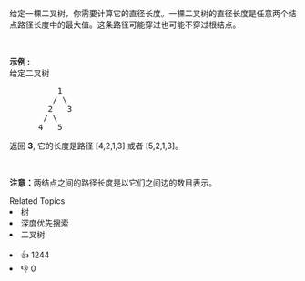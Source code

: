 <p>给定一棵二叉树，你需要计算它的直径长度。一棵二叉树的直径长度是任意两个结点路径长度中的最大值。这条路径可能穿过也可能不穿过根结点。</p>

<p>&nbsp;</p>

<p><strong>示例 :</strong><br>
给定二叉树</p>

<pre>          1
         / \
        2   3
       / \     
      4   5    
</pre>

<p>返回&nbsp;<strong>3</strong>, 它的长度是路径 [4,2,1,3] 或者&nbsp;[5,2,1,3]。</p>

<p>&nbsp;</p>

<p><strong>注意：</strong>两结点之间的路径长度是以它们之间边的数目表示。</p>
<div><div>Related Topics</div><div><li>树</li><li>深度优先搜索</li><li>二叉树</li></div></div><br><div><li>👍 1244</li><li>👎 0</li></div>